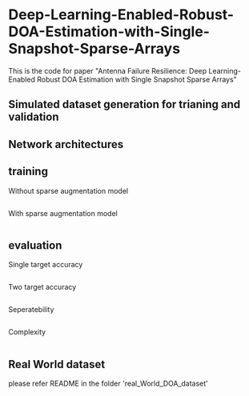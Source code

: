 # Deep-Learning-Enabled-Robust-DOA-Estimation-with-Single-Snapshot-Sparse-Arrays
This is the code for paper "Antenna Failure Resilience: Deep Learning-Enabled Robust DOA Estimation with Single Snapshot Sparse Arrays" 

## Simulated dataset generation for trianing and validation 

## Network architectures 

## training 
Without sparse augmentation model
```sh
```
With sparse augmentation model
``` sh
```
## evaluation 
Single target accuracy
``` sh
```
Two target accuracy
``` sh
```
Seperatebility
``` sh
```
Complexity
``` sh
```
## Real World dataset 
please refer README in the folder 'real_World_DOA_dataset'





